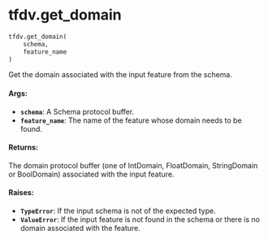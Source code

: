 <div itemscope itemtype="http://developers.google.com/ReferenceObject">
<meta itemprop="name" content="tfdv.get_domain" />
<meta itemprop="path" content="Stable" />
</div>

# tfdv.get_domain

``` python
tfdv.get_domain(
    schema,
    feature_name
)
```

Get the domain associated with the input feature from the schema.

#### Args:

* <b>`schema`</b>: A Schema protocol buffer.
* <b>`feature_name`</b>: The name of the feature whose domain needs to be found.


#### Returns:

The domain protocol buffer (one of IntDomain, FloatDomain, StringDomain or
    BoolDomain) associated with the input feature.


#### Raises:

* <b>`TypeError`</b>: If the input schema is not of the expected type.
* <b>`ValueError`</b>: If the input feature is not found in the schema or there is
      no domain associated with the feature.
